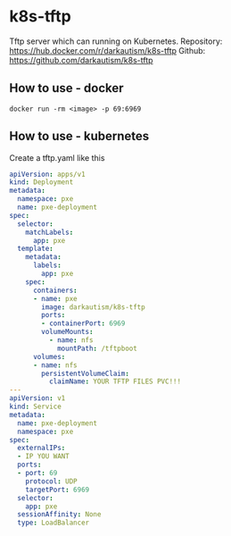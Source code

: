# k8s-tftp
Tftp server which can running on Kubernetes.
Repository: https://hub.docker.com/r/darkautism/k8s-tftp
Github: https://github.com/darkautism/k8s-tftp

## How to use - docker

```
docker run -rm <image> -p 69:6969
```

## How to use - kubernetes

Create a tftp.yaml like this

``` yaml
apiVersion: apps/v1
kind: Deployment
metadata:
  namespace: pxe
  name: pxe-deployment
spec:
  selector:
    matchLabels:
      app: pxe
  template:
    metadata:
      labels:
        app: pxe
    spec:
      containers:
      - name: pxe
        image: darkautism/k8s-tftp
        ports:
        - containerPort: 6969
        volumeMounts:
          - name: nfs
            mountPath: /tftpboot
      volumes:
      - name: nfs
        persistentVolumeClaim:
          claimName: YOUR TFTP FILES PVC!!!
---
apiVersion: v1
kind: Service
metadata:
  name: pxe-deployment
  namespace: pxe
spec:
  externalIPs:
  - IP YOU WANT
  ports:
  - port: 69
    protocol: UDP
    targetPort: 6969
  selector:
    app: pxe
  sessionAffinity: None
  type: LoadBalancer
```
